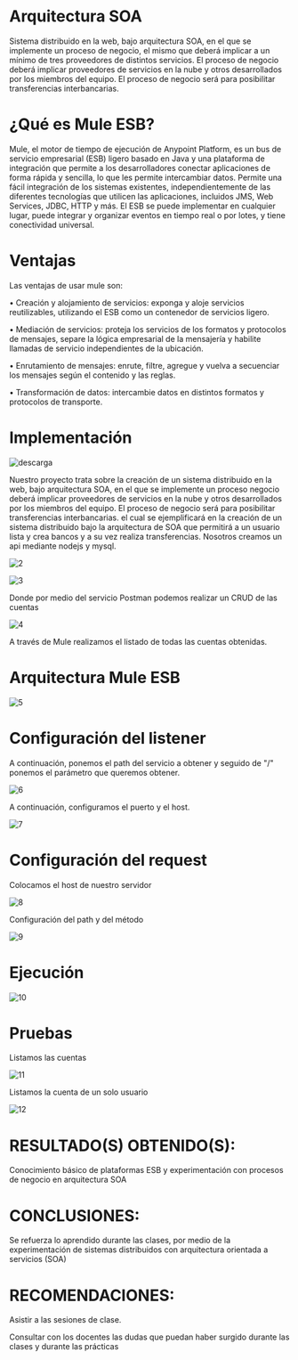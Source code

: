 # Arquitectura SOA

Sistema distribuido en la web, bajo arquitectura SOA, en el que se implemente un proceso de negocio, el mismo que deberá implicar a un mínimo de tres proveedores de distintos servicios. El proceso de negocio deberá implicar proveedores de servicios en la nube y otros desarrollados por los
miembros del equipo. El proceso de negocio será para posibilitar transferencias interbancarias.

# ¿Qué es Mule ESB?

Mule, el motor de tiempo de ejecución de Anypoint Platform, es un bus de servicio empresarial (ESB) ligero basado en Java y una plataforma de integración que permite a los desarrolladores conectar aplicaciones de forma rápida y sencilla, lo que les permite intercambiar datos. Permite una fácil integración de los sistemas existentes, independientemente de las diferentes tecnologías que utilicen las aplicaciones, incluidos JMS, Web Services, JDBC, HTTP y más. El ESB se puede implementar en cualquier lugar, puede integrar y organizar eventos en tiempo real o por lotes, y tiene conectividad universal.

# Ventajas

Las ventajas de usar mule son:

 •	Creación y alojamiento de servicios: exponga y aloje servicios reutilizables, utilizando el ESB como un contenedor de servicios ligero.
 
 •	Mediación de servicios: proteja los servicios de los formatos y protocolos de mensajes, separe la lógica empresarial de la mensajería y habilite llamadas de servicio           independientes de la ubicación.
 
 •	Enrutamiento de mensajes: enrute, filtre, agregue y vuelva a secuenciar los mensajes según el contenido y las reglas.
 
 •	Transformación de datos: intercambie datos en distintos formatos y protocolos de transporte.
 
 
 # Implementación
 
 ![descarga](https://user-images.githubusercontent.com/34014602/119610882-87d1aa00-bdbf-11eb-92f7-eddc0ce80bf7.jpg)
 
Nuestro proyecto trata sobre la creación de un sistema distribuido en la web, bajo arquitectura SOA, en el que se implemente un proceso negocio deberá implicar proveedores de servicios en la nube y otros desarrollados por los miembros del equipo. El proceso de negocio será para posibilitar transferencias interbancarias. el cual se ejemplificará en la creación de un sistema distribuido bajo la arquitectura de SOA que permitirá a un usuario lista y crea bancos y a su vez realiza transferencias. Nosotros creamos un api mediante nodejs y mysql.

![2](https://user-images.githubusercontent.com/34014602/119611013-b9e30c00-bdbf-11eb-9941-1aaa561a53b3.png)

![3](https://user-images.githubusercontent.com/34014602/119611014-ba7ba280-bdbf-11eb-871f-0569b6a3a57b.png)

Donde por medio del servicio Postman podemos realizar un CRUD de las cuentas

![4](https://user-images.githubusercontent.com/34014602/119611015-ba7ba280-bdbf-11eb-935b-1dd275dd1e5d.png)

 A través de Mule realizamos el listado de todas las cuentas obtenidas.
 
# Arquitectura Mule ESB
 
 ![5](https://user-images.githubusercontent.com/34014602/119611198-fc0c4d80-bdbf-11eb-970a-f392023a8708.png)
 
# Configuración del listener

A continuación, ponemos el path del servicio a obtener y seguido de "/" ponemos el parámetro que queremos obtener.

![6](https://user-images.githubusercontent.com/34014602/119611199-fca4e400-bdbf-11eb-9875-752233102b38.png)

A continuación, configuramos el puerto y el host.

![7](https://user-images.githubusercontent.com/34014602/119611200-fca4e400-bdbf-11eb-9f32-62860b9f70be.png)

# Configuración del request

Colocamos el host de nuestro servidor

![8](https://user-images.githubusercontent.com/34014602/119611203-fca4e400-bdbf-11eb-9b82-d2a1363ad2c5.png)

Configuración del path y del método

![9](https://user-images.githubusercontent.com/34014602/119611619-8eacec80-bdc0-11eb-8480-a54bb5d6fefa.png)

# Ejecución

![10](https://user-images.githubusercontent.com/34014602/119611622-8f458300-bdc0-11eb-8d54-3fa860ddcfed.png)

# Pruebas

Listamos las cuentas 

![11](https://user-images.githubusercontent.com/34014602/119611624-8f458300-bdc0-11eb-928e-8a65282d323e.png)

Listamos la cuenta de un solo usuario

![12](https://user-images.githubusercontent.com/34014602/119611626-8f458300-bdc0-11eb-9a51-bc2ffe1f06f6.png)

# RESULTADO(S) OBTENIDO(S):

Conocimiento básico de plataformas ESB y experimentación con procesos de negocio en arquitectura SOA

# CONCLUSIONES:

Se refuerza lo aprendido durante las clases, por medio de la experimentación de sistemas
distribuidos con arquitectura orientada a servicios (SOA)

# RECOMENDACIONES:

Asistir a las sesiones de clase.

Consultar con los docentes las dudas que puedan haber surgido durante las clases y durante las prácticas

